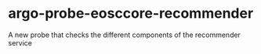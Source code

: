 # argo-probe-eosccore-recommender
A new probe that checks the different components of the recommender service
